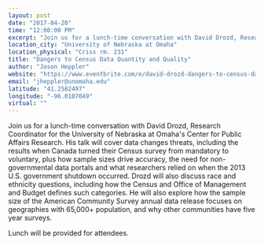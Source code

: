 ```yaml
---
layout: post
date: "2017-04-20"
time: "12:00:00 PM"
excerpt: "Join us for a lunch-time conversation with David Drozd, Research Coordinator..."
location_city: "University of Nebraska at Omaha"
location_physical: "Criss rm. 231"
title: "Dangers to Census Data Quantity and Quality"
author: "Jason Heppler"
website: "https://www.eventbrite.com/e/david-drozd-dangers-to-census-data-quantity-and-quality-tickets-33499014454"
email: "jheppler@unomaha.edu"
latitude: "41.2582497"
longitude: "-96.0107049"
virtual: ""
---
```


Join us for a lunch-time conversation with David Drozd, Research Coordinator
for the University of Nebraska at Omaha's Center for Public Affairs Research. His talk will cover data changes threats, including the results when Canada turned their Census survey from mandatory to voluntary, plus how sample sizes drive accuracy, the need for non-governmental data portals and what researchers relied on when the 2013 U.S. government shutdown occurred. Drozd will also discuss race and ethnicity questions, including how the Census and Office of Management and Budget defines such categories. He will also explore how the sample size of the American Community Survey annual data release focuses on geographies with 65,000+ population, and why other communities have five year surveys.

Lunch will be provided for attendees.
